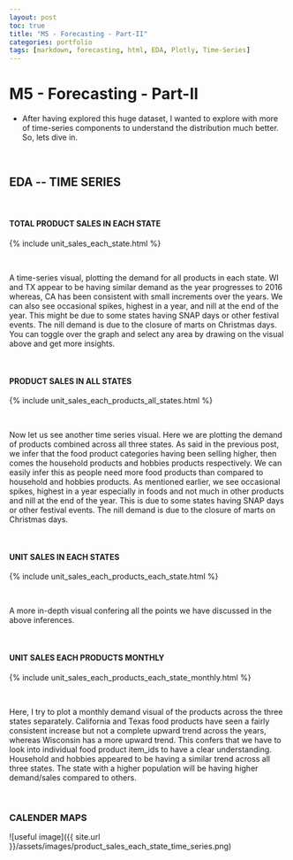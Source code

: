```yaml
---
layout: post
toc: true
title: "M5 - Forecasting - Part-II"
categories: portfolio
tags: [markdown, forecasting, html, EDA, Plotly, Time-Series]
---
```


# M5 - Forecasting - Part-II

* After having explored this huge dataset, I wanted to explore with more of time-series components to understand the distribution much better. So, lets dive in. 
<p>&nbsp;</p>

## EDA -- TIME SERIES

<p>&nbsp;</p>

#### TOTAL PRODUCT SALES IN EACH STATE
{% include unit_sales_each_state.html %}
<p>&nbsp;</p>
A time-series visual, plotting the demand for all products in each state. WI and TX appear to be having similar demand as the year progresses to 2016 whereas, CA has been consistent with small increments over the years.
We can also see occasional spikes, highest in a year, and nill at the end of the year. This might be due to some states having SNAP days or other festival events. The nill demand is due to the closure of marts on Christmas days. 
You can toggle over the graph and select any area by drawing on the visual above and get more insights.
<p>&nbsp;</p>

#### PRODUCT SALES IN ALL STATES
{% include unit_sales_each_products_all_states.html %}
<p>&nbsp;</p>
Now let us see another time series visual. Here we are plotting the demand of products combined across all three states. As said in the previous post, we infer that the food product categories having been selling higher, then comes the household products and hobbies products respectively. We can easily infer this as people need more food products than compared to household and hobbies products. As mentioned earlier, we see occasional spikes, highest in a year especially in foods and not much in other products and nill at the end of the year. This is due to some states having SNAP days or other festival events. The nill demand is due to the closure of marts on Christmas days. 
<p>&nbsp;</p>

#### UNIT SALES IN EACH STATES
{% include unit_sales_each_products_each_state.html %}
<p>&nbsp;</p>
A more in-depth visual confering all the points we have discussed in the above inferences.
<p>&nbsp;</p>

#### UNIT SALES EACH PRODUCTS MONTHLY
{% include unit_sales_each_products_each_state_monthly.html %}
<p>&nbsp;</p>
Here, I try to plot a monthly demand visual of the products across the three states separately. California and Texas food products have seen a fairly consistent increase but not a complete upward trend across the years, whereas Wisconsin has a more upward trend. This confers that we have to look into individual food product item_ids to have a clear understanding. Household and hobbies appeared to be having a similar trend across all three states. The state with a higher population will be having higher demand/sales compared to others. 
<p>&nbsp;</p>


### CALENDER MAPS
![useful image]({{ site.url }}/assets/images/product_sales_each_state_time_series.png)



